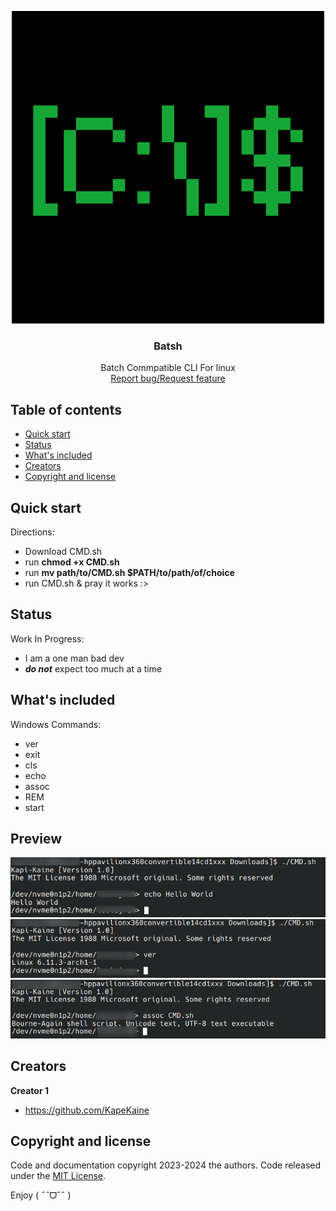 <p align="center">
  <a>
    <img src="https://github.com/KapiKane/Batsh/blob/main/Retropix.png?raw=true" alt="Logo" width=500 height=500>
  </a>

  <h3 align="center">Batsh</h3>

  <p align="center">
  Batch Commpatible CLI For linux
    <br>
    <a href="https://github.com/KapiKane/Batsh/issues">Report bug/Request feature</a>
  </p>
</p>


## Table of contents

- [Quick start](#quick-start)
- [Status](#status)
- [What's included](#whats-included)
- [Creators](#creators)
- [Copyright and license](#copyright-and-license)


## Quick start

Directions:
- Download CMD.sh
- run **chmod +x CMD.sh**
- run **mv path/to/CMD.sh $PATH/to/path/of/choice**
- run CMD.sh & pray it works :>

## Status
Work In Progress:
- I am a one man bad dev
- ***do not*** expect too much at a time

## What's included
Windows Commands:
- ver
- exit
- cls
- echo
- assoc
- REM
- start

## Preview
<img src="https://github.com/KapiKane/Batsh/blob/Images/Screenshot_20241105_042955-1.png" alt="Preview1">
<img src="https://github.com/KapiKane/Batsh/blob/main/Screenshot_20241105_044136.png" alt="Preview1">
<img src="https://github.com/KapiKane/Batsh/blob/main/Screenshot_20241105_044714.png" alt="Preview1">

## Creators

**Creator 1**

- <https://github.com/KapeKaine>

## Copyright and license

Code and documentation copyright 2023-2024 the authors. Code released under the [MIT License](https://reponame/blob/master/LICENSE).

Enjoy ( ˶ˆᗜˆ˵ )

